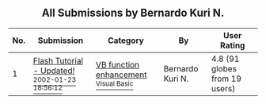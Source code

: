 ﻿<div align="center">

## All Submissions by Bernardo Kuri N\.

</div>

No.  | Submission | Category | By   | User Rating
---- | ---------- | -------- | ---- | -----------
1 | [Flash Tutorial \- Updated\!<br /><sup>2002-01-23 18:56:12</sup>](https://github.com/Planet-Source-Code/bernardo-kuri-n-flash-tutorial-updated__1-21364) | [VB function enhancement<br /><sup>Visual Basic</sup>](../ByCategory/vb-function-enhancement__1-25.md) | Bernardo Kuri N\. | 4.8 (91 globes from 19 users)
